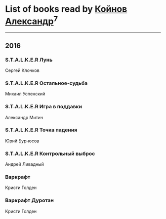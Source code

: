 # List of books read by [Койнов Александр](http://vk.com/id414040473)<sup>7</sup>
---

## 2016

### S.T.A.L.K.E.R Лунь
Сергей Клочков


### S.T.A.L.K.E.R Остальное-судьба
Михаил Успенский


### S.T.A.L.K.E.R Игра в поддавки
Александр Митич


### S.T.A.L.K.E.R Точка падения
Юрий Бурносов


### S.T.A.L.K.E.R Контрольный выброс
Андрей Ливадный


### Варкрафт
Кристи Голден


### Варкрафт Дуротан
Кристи Голден



